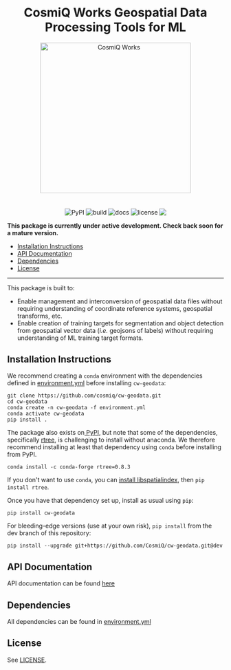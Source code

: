 <h1 align="center">CosmiQ Works Geospatial Data Processing Tools for ML</h1>
<p align="center">
<a href="http://www.cosmiqworks.org"><img src="http://www.cosmiqworks.org/wp-content/uploads/2016/02/cropped-CosmiQ-Works-Logo_R_RGB.png" width="350" alt="CosmiQ Works"></a>
<br>
<br>
<br>
<img align="center" src="https://img.shields.io/pypi/v/cw-geodata.svg" alt="PyPI">
<!-- <img align="center" src="https://img.shields.io/conda/vn/conda-forge/cw-eval.svg" alt="conda-forge"> -->
<img align="center" src="https://travis-ci.com/CosmiQ/cw-geodata.svg?branch=master" alt="build">
<img align="center" src="https://readthedocs.org/projects/cw-geodata/badge/" alt="docs">
<img align="center" src="https://img.shields.io/github/license/cosmiq/cw-geodata.svg" alt="license">
<!-- <img align="center" src="https://img.shields.io/docker/build/cosmiqworks/cw-eval.svg" alt="docker"> -->
<a href="https://codecov.io/gh/CosmiQ/cw-geodata"><img align="center" src="https://codecov.io/gh/CosmiQ/cw-geodata/branch/master/graph/badge.svg" /></a>
</p>

__This package is currently under active development. Check back soon for a mature version.__

- [Installation Instructions](#installation-instructions)
- [API Documentation](https://cw-geodata.readthedocs.io/)
- [Dependencies](#dependencies)
- [License](#license)
---
This package is built to:
- Enable management and interconversion of geospatial data files without requiring understanding of coordinate reference systems, geospatial transforms, etc.
- Enable creation of training targets for segmentation and object detection from geospatial vector data (_i.e._ geojsons of labels) without requiring understanding of ML training target formats.

## Installation Instructions

We recommend creating a `conda` environment with the dependencies defined in [environment.yml](https://github.com/CosmiQ/cw-geodata/blob/master/environment.yml) before installing `cw-geodata`:

```
git clone https://github.com/cosmiq/cw-geodata.git
cd cw-geodata
conda create -n cw-geodata -f environment.yml
conda activate cw-geodata
pip install .
```

The package also exists on[ PyPI](https://pypi.org), but note that some of the dependencies, specifically [rtree](https://github.com/Toblerity/), is challenging to install without anaconda. We therefore recommend installing at least that dependency using `conda` before installing from PyPI.
```
conda install -c conda-forge rtree=0.8.3
```

If you don't want to use `conda`, you can [install libspatialindex](https://libspatialindex.org), then `pip install rtree`.

Once you have that dependency set up, install as usual using `pip`:

```
pip install cw-geodata
```

For bleeding-edge versions (use at your own risk), `pip install` from the dev branch of this repository:

```
pip install --upgrade git+https://github.com/CosmiQ/cw-geodata.git@dev
```

## API Documentation
API documentation can be found [here](https://cw-geodata.readthedocs.io)

## Dependencies
All dependencies can be found in [environment.yml](./environment.yml)

## License
See [LICENSE](./LICENSE.txt).
